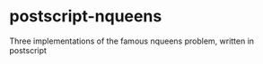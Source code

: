 postscript-nqueens
==================

Three implementations of the famous nqueens problem, written in postscript
